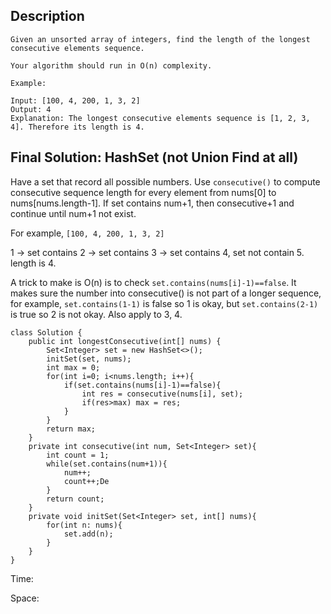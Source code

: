 ## Description

```
Given an unsorted array of integers, find the length of the longest consecutive elements sequence.

Your algorithm should run in O(n) complexity.

Example:

Input: [100, 4, 200, 1, 3, 2]
Output: 4
Explanation: The longest consecutive elements sequence is [1, 2, 3, 4]. Therefore its length is 4.
```

## Final Solution: HashSet (not Union Find at all)

Have a set that record all possible numbers. Use `consecutive()` to compute consecutive sequence length for every element from nums[0] to nums[nums.length-1]. If set contains num+1, then consecutive+1 and continue until num+1 not exist.

For example, `[100, 4, 200, 1, 3, 2]`

1 -> set contains 2 -> set contains 3 -> set contains 4, set not contain 5. length is 4.

A trick to make is O(n) is to check `set.contains(nums[i]-1)==false`. It makes sure the number into consecutive() is not part of a longer sequence, for example, `set.contains(1-1)` is false so 1 is okay, but `set.contains(2-1)` is true so 2 is not okay. Also apply to 3, 4.


```
class Solution {
    public int longestConsecutive(int[] nums) {
        Set<Integer> set = new HashSet<>();
        initSet(set, nums);
        int max = 0;
        for(int i=0; i<nums.length; i++){
            if(set.contains(nums[i]-1)==false){
                int res = consecutive(nums[i], set);
                if(res>max) max = res;    
            }
        }
        return max;
    }
    private int consecutive(int num, Set<Integer> set){
        int count = 1;
        while(set.contains(num+1)){
            num++;
            count++;De
        }
        return count;
    }
    private void initSet(Set<Integer> set, int[] nums){
        for(int n: nums){
            set.add(n);
        }
    }
}
```

Time: 

Space: 
